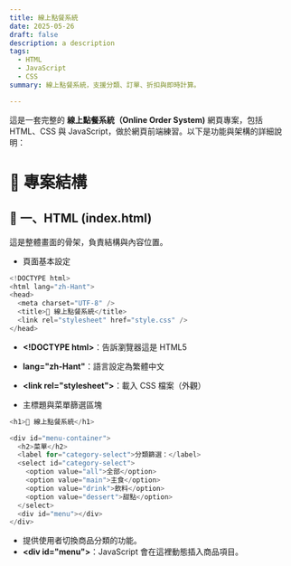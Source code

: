 ```yaml
---
title: 線上點餐系統
date: 2025-05-26
draft: false
description: a description
tags:
  - HTML
  - JavaScript
  - CSS
summary: 線上點餐系統，支援分類、訂單、折扣與即時計算。

---
```


這是一套完整的 **線上點餐系統（Online Order System)** 網頁專案，包括 HTML、CSS 與 JavaScript，做於網頁前端練習。以下是功能與架構的詳細說明：


# 📁 專案結構

## 🧩 一、HTML (index.html)

這是整體畫面的骨架，負責結構與內容位置。

- 頁面基本設定

```c
<!DOCTYPE html>
<html lang="zh-Hant">
<head>
  <meta charset="UTF-8" />
  <title>🍱 線上點餐系統</title>
  <link rel="stylesheet" href="style.css" />
</head>
```

- **\<!DOCTYPE html\>**：告訴瀏覽器這是 HTML5
- **lang="zh-Hant"**：語言設定為繁體中文
- **\<link rel="stylesheet"\>**：載入 CSS 檔案（外觀）

- 主標題與菜單篩選區塊

```c
<h1>🍱 線上點餐系統</h1>

<div id="menu-container">
  <h2>菜單</h2>
  <label for="category-select">分類篩選：</label>
  <select id="category-select">
    <option value="all">全部</option>
    <option value="main">主食</option>
    <option value="drink">飲料</option>
    <option value="dessert">甜點</option>
  </select>
  <div id="menu"></div>
</div>
```

- 提供使用者切換商品分類的功能。
- **\<div id="menu"\>**：JavaScript 會在這裡動態插入商品項目。